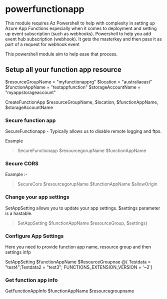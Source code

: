 # powerfunctionapp

This module requires Az Powershell to help with complexity in setting up Azure App Functions especially when it comes to deployment and setting up event subscription (such as webhooks). Powershell to help you add event hub subscription (webhook). It gets the masterkey and then pass it as part of a request for webhook event

This powershell module aim to help ease that process. 

## Setup all your function app resource

$resourceGroupName = "myfunctionapprg" 
$location = "australiaeast"
$functionAppName = "testappfunction" 
$storageAccountName = "myappstorageaccount"

CreateFunctionApp $resourceGroupName, $location, $functionAppName, $storageAccountName

### Secure function app 

SecureFunctionapp - Typically allows us to disable remote logging and ftps. 

Example 
> SecureFunctionapp $resourcegorupName $functionAppName

### Secure CORS 

Example :-

> SecureCors $resourcegorupName $functionAppName $allowOrigin 

### Change your app settings 

SetAppSetting allows you to update your app settings. $settings parameter is a hastable. 

> SetAppSetting $functionAppName $resourceGroup, $settings) 


### Configure App Settings 

Here you need to provide function app name, resource group and then settings infp 

SetAppSetting $functionAppName $ResourceGroupnae @{ Testdata = "test4";Testdata2 = "test3"; FUNCTIONS_EXTENSION_VERSION  = '~2'}        


### Get function app info 

GetFunctionAppInfo $functionAppName $resourcegroupname







